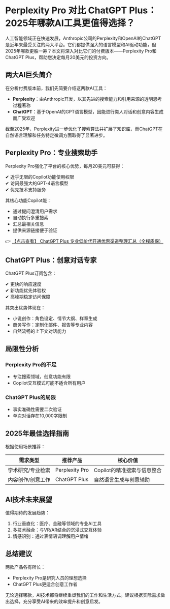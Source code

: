 # Perplexity Pro 对比 ChatGPT Plus：2025年哪款AI工具更值得选择？

人工智能领域正在快速发展，Anthropic公司的Perplexity和OpenAI的ChatGPT是近年来最受关注的两大平台。它们都提供强大的语言模型和AI驱动功能，但2025年哪款更胜一筹？本文将深入对比它们的付费版本——Perplexity Pro和ChatGPT Plus，帮助您决定每月20美元的投资方向。

## 两大AI巨头简介

在分析付费版本前，我们先简要介绍这两款AI工具：

- **Perplexity**：由Anthropic开发，以其先进的搜索能力和引用来源的透明思考过程著称
- **ChatGPT**：基于OpenAI的GPT语言模型，因能进行类人对话和创意内容生成而广受欢迎

截至2025年，Perplexity进一步优化了搜索算法并扩展了知识库，而ChatGPT在自然语言理解和任务特定微调方面取得了显著进步。

## Perplexity Pro：专业搜索助手

Perplexity Pro强化了平台的核心优势，每月20美元可获得：

✔ 近乎无限的Copilot功能使用权限  
✔ 访问最强大的GPT-4语言模型  
✔ 优先技术支持服务  

其核心功能Copilot能：
- 通过提问澄清用户需求
- 自动执行多重搜索
- 汇总最相关信息
- 提供来源链接便于验证

👉 [【点击查看】 ChatGPT Plus 专业低价代开通优惠渠道整理汇总（全程质保）](https://bit.ly/DaiKai)

## ChatGPT Plus：创意对话专家

ChatGPT Plus订阅包含：

✔ 更快的响应速度  
✔ 新功能优先体验权  
✔ 高峰期稳定访问保障  

其突出优势体现在：
- 小说创作：角色设定、情节大纲、样章生成
- 商务写作：定制化邮件、报告等专业内容
- 自然流畅的上下文对话能力

## 局限性分析

### Perplexity Pro的不足
- 专注搜索领域，创意功能有限
- Copilot交互模式可能不适合所有用户

### ChatGPT Plus的局限
- 事实准确性需要二次验证
- 单次对话存在10,000字限制

## 2025年最佳选择指南

根据使用场景推荐：

| 需求类型 | 推荐产品 | 核心价值 |
|---------|---------|---------|
| 学术研究/专业检索 | Perplexity Pro | Copilot的精准搜索与信息整合 |
| 内容创作/创意工作 | ChatGPT Plus | 自然语言生成与创意辅助 |

## AI技术未来展望

值得期待的发展趋势：
1. 行业垂直化：医疗、金融等领域的专业AI工具
2. 多技术融合：与VR/AR结合的沉浸式交互体验
3. 情感识别：通过表情语调理解用户情绪

## 总结建议

两款产品各有所长：
- Perplexity Pro是研究人员的理想选择
- ChatGPT Plus更适合创意工作者

无论选择哪款，AI技术都将继续重塑我们的工作和生活方式。建议根据实际需求做出选择，充分享受AI带来的效率提升和创意启发。
